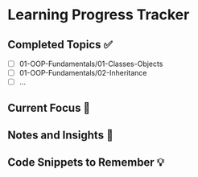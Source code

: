 # Learning Progress Tracker

## Completed Topics ✅
- [ ] 01-OOP-Fundamentals/01-Classes-Objects
- [ ] 01-OOP-Fundamentals/02-Inheritance
- [ ] ...

## Current Focus 🎯


## Notes and Insights 📝


## Code Snippets to Remember 💡